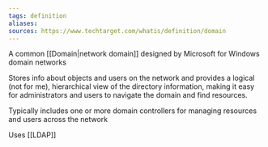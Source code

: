 ```yaml
---
tags: definition
aliases: 
sources: https://www.techtarget.com/whatis/definition/domain
---
```


A common [[Domain|network domain]] designed by Microsoft for Windows domain networks

Stores info about objects and users on the network and provides a logical (not for me), hierarchical view of the directory information, making it easy for administrators and users to navigate the domain and find resources.

Typically includes one or more domain controllers for managing resources and users across the network

Uses [[LDAP]]
